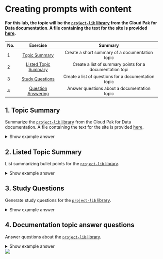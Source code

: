 # Creating prompts with content

#### For this lab, the topic will be the [`project-lib` library](https://dataplatform.cloud.ibm.com/docs/content/wsj/analyze-data/project-lib-python.html) from the Cloud Pak for Data documentation. A file containing the text for the site is provided [here]((/data/project-lib-for-python.txt)).

| No. |                Exercise                 |                         Summary                          |
|-----|:---------------------------------------:|:--------------------------------------------------------:|
| 1   |            [Topic Summary]()            |     Create a short summary of a documentation topic      |
| 2   |   [Listed Topic Summary](#2-rewrite)    | Create a list of summary points for a documentation topi |
| 3   |     [Study Questions](#3-summarize)     |   Create a list of questions for a documentation topic   |
| 4   | [Question Answering](#4-summary-points) |       Answer questions about a documentation topic       |


## 1. Topic Summary

Summarize the [`project-lib` library](https://dataplatform.cloud.ibm.com/docs/content/wsj/analyze-data/project-lib-python.html) from the Cloud Pak for Data documentation. A file containing the text for the site is provided [here](/data/project-lib-for-python.txt).

<details>
<summary> Show example answer </summary>
<img src="../images/week-3-answer-01-summarize.png" alt="Answer" />
</details>


## 2. Listed Topic Summary

List summarizing bullet points for the [`project-lib` library](https://dataplatform.cloud.ibm.com/docs/content/wsj/analyze-data/project-lib-python.html).

<details>
<summary> Show example answer </summary>
<img src="../images/week-3-answer-02-summary-points.png" alt="Answer" />
</details>

## 3. Study Questions

Generate study questions for the [`project-lib` library](https://dataplatform.cloud.ibm.com/docs/content/wsj/analyze-data/project-lib-python.html).

<details>
<summary> Show example answer </summary>
<img src="../images/week-3-answer-03-study-questions.png" alt="Answer" />
</details>

## 4. Documentation topic answer questions

Answer questions about the [`project-lib` library](https://dataplatform.cloud.ibm.com/docs/content/wsj/analyze-data/project-lib-python.html).

<details>
<summary> Show example answer </summary>
<img src="../images/week-3-answer-04-answer-questions.png" alt="Answer" />
</details>



<img src="https://count.asgharlabs.io/count?p=/lab3_promptlab_page">

